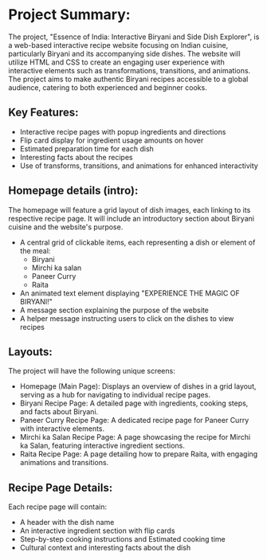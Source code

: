 # Project Summary:
The project, "Essence of India: Interactive Biryani and Side Dish Explorer", is a web-based interactive recipe website focusing on Indian cuisine, particularly Biryani and its accompanying side dishes. The website will utilize HTML and CSS to create an engaging user experience with interactive elements such as transformations, transitions, and animations. The project aims to make authentic Biryani recipes accessible to a global audience, catering to both experienced and beginner cooks.

## Key Features:
- Interactive recipe pages with popup ingredients and directions
- Flip card display for ingredient usage amounts on hover
- Estimated preparation time for each dish
- Interesting facts about the recipes
- Use of transforms, transitions, and animations for enhanced interactivity

## Homepage details (intro):
The homepage will feature a grid layout of dish images, each linking to its respective recipe page. It will include an introductory section about Biryani cuisine and the website's purpose.
- A central grid of clickable items, each representing a dish or element of the meal:
  - Biryani
  - Mirchi ka salan
  - Paneer Curry
  - Raita
- An animated text element displaying "EXPERIENCE THE MAGIC OF BIRYANI!"
- A message section explaining the purpose of the website
- A helper message instructing users to click on the dishes to view recipes

## Layouts:
The project will have the following unique screens:
- Homepage (Main Page): Displays an overview of dishes in a grid layout, serving as a hub for navigating to individual recipe pages.
- Biryani Recipe Page: A detailed page with ingredients, cooking steps, and facts about Biryani.
- Paneer Curry Recipe Page: A dedicated recipe page for Paneer Curry with interactive elements.
- Mirchi ka Salan Recipe Page: A page showcasing the recipe for Mirchi ka Salan, featuring interactive ingredient sections.
- Raita Recipe Page: A page detailing how to prepare Raita, with engaging animations and transitions.

## Recipe Page Details:
Each recipe page will contain:
- A header with the dish name
- An interactive ingredient section with flip cards
- Step-by-step cooking instructions and Estimated cooking time
- Cultural context and interesting facts about the dish
